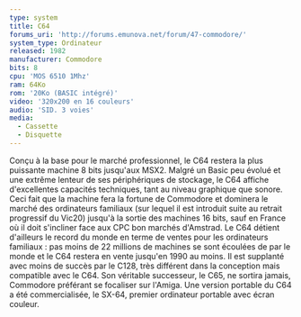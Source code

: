 ```yaml
---
type: system
title: C64
forums_uri: 'http://forums.emunova.net/forum/47-commodore/'
system_type: Ordinateur
released: 1982
manufacturer: Commodore
bits: 8
cpu: 'MOS 6510 1Mhz'
ram: 64Ko
rom: '20Ko (BASIC intégré)'
video: '320x200 en 16 couleurs'
audio: 'SID. 3 voies'
media:
  - Cassette
  - Disquette
---
```

Conçu à la base pour le marché professionnel, le C64 restera la plus puissante machine 8 bits jusqu'aux MSX2. Malgré un Basic peu évolué et une extrême lenteur de ses périphériques de stockage, le C64 affiche d'excellentes capacités techniques, tant au niveau graphique que sonore. Ceci fait que la machine fera la fortune de Commodore et dominera le marché des ordinateurs familiaux (sur lequel il est introduit suite au retrait progressif du Vic20) jusqu'à la sortie des machines 16 bits, sauf en France où il doit s'incliner face aux CPC bon marchés d'Amstrad. Le C64 détient d'ailleurs le record du monde en terme de ventes pour les ordinateurs familiaux : pas moins de 22 millions de machines se sont écoulées de par le monde et le C64 restera en vente jusqu'en 1990 au moins.
Il est supplanté avec moins de succès par le C128, très différent dans la conception mais compatible avec le C64. Son véritable successeur, le C65, ne sortira jamais, Commodore préférant se focaliser sur l'Amiga.
Une version portable du C64 a été commercialisée, le SX-64, premier ordinateur portable avec écran couleur.